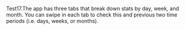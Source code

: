 Test17.The app has three tabs that break down stats by day, week, and month.
You can swipe in each tab to check this and previous two time periods (i.e. days, weeks, or months).
